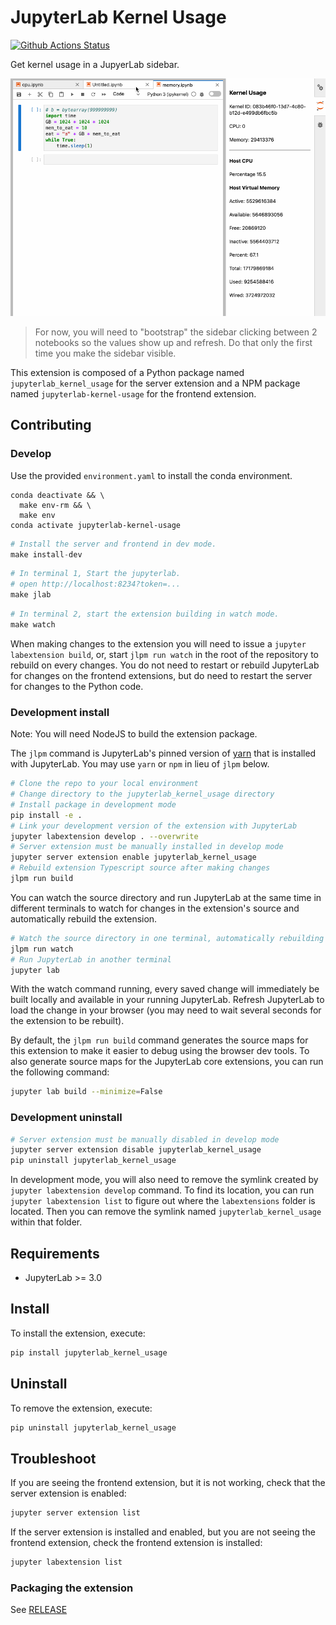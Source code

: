 # JupyterLab Kernel Usage

[![Github Actions Status](https://github.com/quansight/jupyterlab-kernel-usage/workflows/Build/badge.svg)](https://github.com/quansight/jupyterlab-kernel-usage/actions/workflows/build.yml)

Get kernel usage in a JupyerLab sidebar.

![JupyterLab Kernel Usage](./images/preview.gif)

> For now, you will need to "bootstrap" the sidebar clicking between 2 notebooks so the values show up and refresh. Do that only the first time you make the sidebar visible.

This extension is composed of a Python package named `jupyterlab_kernel_usage`
for the server extension and a NPM package named `jupyterlab-kernel-usage`
for the frontend extension.

## Contributing

### Develop

Use the provided `environment.yaml` to install the conda environment.

```base
conda deactivate && \
  make env-rm && \
  make env
conda activate jupyterlab-kernel-usage
```

```python
# Install the server and frontend in dev mode.
make install-dev
```

```python
# In terminal 1, Start the jupyterlab.
# open http://localhost:8234?token=...
make jlab
```

```python
# In terminal 2, start the extension building in watch mode.
make watch
```

When making changes to the extension you will need to issue a `jupyter labextension build`, or, start `jlpm run watch` in the root of the repository to rebuild on every changes. You do not need to restart or rebuild JupyterLab for changes on the frontend extensions, but do need to restart the server for changes to the Python code.

### Development install

Note: You will need NodeJS to build the extension package.

The `jlpm` command is JupyterLab's pinned version of
[yarn](https://yarnpkg.com/) that is installed with JupyterLab. You may use
`yarn` or `npm` in lieu of `jlpm` below.

```bash
# Clone the repo to your local environment
# Change directory to the jupyterlab_kernel_usage directory
# Install package in development mode
pip install -e .
# Link your development version of the extension with JupyterLab
jupyter labextension develop . --overwrite
# Server extension must be manually installed in develop mode
jupyter server extension enable jupyterlab_kernel_usage
# Rebuild extension Typescript source after making changes
jlpm run build
```

You can watch the source directory and run JupyterLab at the same time in different terminals to watch for changes in the extension's source and automatically rebuild the extension.

```bash
# Watch the source directory in one terminal, automatically rebuilding when needed
jlpm run watch
# Run JupyterLab in another terminal
jupyter lab
```

With the watch command running, every saved change will immediately be built locally and available in your running JupyterLab. Refresh JupyterLab to load the change in your browser (you may need to wait several seconds for the extension to be rebuilt).

By default, the `jlpm run build` command generates the source maps for this extension to make it easier to debug using the browser dev tools. To also generate source maps for the JupyterLab core extensions, you can run the following command:

```bash
jupyter lab build --minimize=False
```

### Development uninstall

```bash
# Server extension must be manually disabled in develop mode
jupyter server extension disable jupyterlab_kernel_usage
pip uninstall jupyterlab_kernel_usage
```

In development mode, you will also need to remove the symlink created by `jupyter labextension develop`
command. To find its location, you can run `jupyter labextension list` to figure out where the `labextensions`
folder is located. Then you can remove the symlink named `jupyterlab_kernel_usage` within that folder.

## Requirements

* JupyterLab >= 3.0

## Install

To install the extension, execute:

```bash
pip install jupyterlab_kernel_usage
```

## Uninstall

To remove the extension, execute:

```bash
pip uninstall jupyterlab_kernel_usage
```


## Troubleshoot

If you are seeing the frontend extension, but it is not working, check
that the server extension is enabled:

```bash
jupyter server extension list
```

If the server extension is installed and enabled, but you are not seeing
the frontend extension, check the frontend extension is installed:

```bash
jupyter labextension list
```
### Packaging the extension

See [RELEASE](RELEASE.md)
